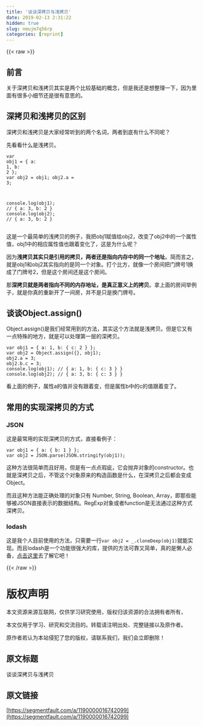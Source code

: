 ```yaml
---
title: '谈谈深拷贝与浅拷贝' 
date: 2019-02-13 2:31:22
hidden: true
slug: nmujm7q56rp
categories: [reprint]
---
```


{{< raw >}}

                    
<h2 id="articleHeader0">前言</h2>
<p>关于深拷贝和浅拷贝其实是两个比较基础的概念，但是我还是想整理一下，因为里面有很多小细节还是很有意思的。</p>
<h2 id="articleHeader1">深拷贝和浅拷贝的区别</h2>
<p>深拷贝和浅拷贝是大家经常听到的两个名词，两者到底有什么不同呢？</p>
<p>先看看什么是浅拷贝。</p>
<div class="widget-codetool" style="display:none;">
      <div class="widget-codetool--inner">
      <span class="selectCode code-tool" data-toggle="tooltip" data-placement="top" title="" data-original-title="全选"></span>
      <span type="button" class="copyCode code-tool" data-toggle="tooltip" data-placement="top" data-clipboard-text="var obj1 = { a: 1, b: 2 };
var obj2 = obj1;
obj2.a = 3;

console.log(obj1); // { a: 3, b: 2 }
console.log(obj2); // { a: 3, b: 2 }" title="" data-original-title="复制"></span>
      <span type="button" class="saveToNote code-tool" data-toggle="tooltip" data-placement="top" title="" data-original-title="放进笔记"></span>
      </div>
      </div><pre class="javascript hljs"><code class="javascript"><span class="hljs-keyword">var</span> obj1 = { <span class="hljs-attr">a</span>: <span class="hljs-number">1</span>, <span class="hljs-attr">b</span>: <span class="hljs-number">2</span> };
<span class="hljs-keyword">var</span> obj2 = obj1;
obj2.a = <span class="hljs-number">3</span>;

<span class="hljs-built_in">console</span>.log(obj1); <span class="hljs-comment">// { a: 3, b: 2 }</span>
<span class="hljs-built_in">console</span>.log(obj2); <span class="hljs-comment">// { a: 3, b: 2 }</span></code></pre>
<p>这是一个最简单的浅拷贝的例子，我把obj1赋值给obj2，改变了obj2中的一个属性值，obj1中的相应属性值也跟着变化了，这是为什么呢？</p>
<p>因为<strong>浅拷贝其实只是引用的拷贝，两者还是指向内存中的同一个地址</strong>。简而言之，就是obj1和obj2其实指向的是同一个对象。打个比方，就像一个房间把门牌号1换成了门牌号2，但是这个房间还是这个房间。</p>
<p>那<strong>深拷贝就是两者指向不同的内存地址，是真正意义上的拷贝</strong>。拿上面的房间举例子，就是你真的重新开了一间房，并不是只是换门牌号。</p>
<h2 id="articleHeader2">谈谈Object.assign()</h2>
<p>Object.assign()是我们经常用到的方法，其实这个方法就是浅拷贝。但是它又有一点特殊的地方，就是可以处理第一层的深拷贝。</p>
<div class="widget-codetool" style="display:none;">
      <div class="widget-codetool--inner">
      <span class="selectCode code-tool" data-toggle="tooltip" data-placement="top" title="" data-original-title="全选"></span>
      <span type="button" class="copyCode code-tool" data-toggle="tooltip" data-placement="top" data-clipboard-text="var obj1 = { a: 1, b: { c: 2 } };
var obj2 = Object.assign({}, obj1);
obj2.a = 3;
obj2.b.c = 3;
console.log(obj1); // { a: 1, b: { c: 3 } }
console.log(obj2); // { a: 3, b: { c: 3 } }" title="" data-original-title="复制"></span>
      <span type="button" class="saveToNote code-tool" data-toggle="tooltip" data-placement="top" title="" data-original-title="放进笔记"></span>
      </div>
      </div><pre class="javascript hljs"><code class="javascript"><span class="hljs-keyword">var</span> obj1 = { <span class="hljs-attr">a</span>: <span class="hljs-number">1</span>, <span class="hljs-attr">b</span>: { <span class="hljs-attr">c</span>: <span class="hljs-number">2</span> } };
<span class="hljs-keyword">var</span> obj2 = <span class="hljs-built_in">Object</span>.assign({}, obj1);
obj2.a = <span class="hljs-number">3</span>;
obj2.b.c = <span class="hljs-number">3</span>;
<span class="hljs-built_in">console</span>.log(obj1); <span class="hljs-comment">// { a: 1, b: { c: 3 } }</span>
<span class="hljs-built_in">console</span>.log(obj2); <span class="hljs-comment">// { a: 3, b: { c: 3 } }</span></code></pre>
<p>看上面的例子，属性a的值并没有跟着变，但是属性b中的c的值跟着变了。</p>
<h2 id="articleHeader3">常用的实现深拷贝的方式</h2>
<h3 id="articleHeader4">JSON</h3>
<p>这是最常用的实现深拷贝的方式，直接看例子：</p>
<div class="widget-codetool" style="display:none;">
      <div class="widget-codetool--inner">
      <span class="selectCode code-tool" data-toggle="tooltip" data-placement="top" title="" data-original-title="全选"></span>
      <span type="button" class="copyCode code-tool" data-toggle="tooltip" data-placement="top" data-clipboard-text="var obj1 = { a: { b: 1 } };
var obj2 = JSON.parse(JSON.stringify(obj1));" title="" data-original-title="复制"></span>
      <span type="button" class="saveToNote code-tool" data-toggle="tooltip" data-placement="top" title="" data-original-title="放进笔记"></span>
      </div>
      </div><pre class="javascript hljs"><code class="javascript"><span class="hljs-keyword">var</span> obj1 = { <span class="hljs-attr">a</span>: { <span class="hljs-attr">b</span>: <span class="hljs-number">1</span> } };
<span class="hljs-keyword">var</span> obj2 = <span class="hljs-built_in">JSON</span>.parse(<span class="hljs-built_in">JSON</span>.stringify(obj1));</code></pre>
<p>这种方法很简单而且好用，但是有一点点瑕疵，它会抛弃对象的constructor。也就是深拷贝之后，不管这个对象原来的构造函数是什么，在深拷贝之后都会变成Object。</p>
<p>而且这种方法能正确处理的对象只有 Number, String, Boolean, Array，即那些能够被JSON直接表示的数据结构。RegExp对象或者function是无法通过这种方式深拷贝。</p>
<h3 id="articleHeader5">lodash</h3>
<p>这是我个人目前使用的方法，只需要一行<code>var obj2 = _.cloneDeep(obj1)</code>就能实现。而且lodash是一个功能很强大的库，提供的方法可靠又简单，真的是懒人必备，<a href="https://www.lodashjs.com/" rel="nofollow noreferrer" target="_blank">点击这里</a>去了解它吧！</p>

                
{{< /raw >}}

# 版权声明
本文资源来源互联网，仅供学习研究使用，版权归该资源的合法拥有者所有，

本文仅用于学习、研究和交流目的。转载请注明出处、完整链接以及原作者。

原作者若认为本站侵犯了您的版权，请联系我们，我们会立即删除！

## 原文标题
谈谈深拷贝与浅拷贝

## 原文链接
[https://segmentfault.com/a/1190000016742099](https://segmentfault.com/a/1190000016742099)

